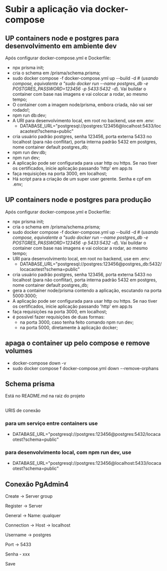 # Subir a aplicação via docker-compose

## UP containers node e postgres para desenvolvimento em ambiente dev

Após configurar docker-compose.yml e Dockerfile:

- npx prisma init;
- cria o schema em /prisma/schema.prisma;
- sudo docker compose -f docker-compose.yml up --build -d # (*usando compose, equivalente a "sudo docker run --name postgres_db -e POSTGRES_PASSWORD=123456 -p 5433:5432 -d*). Vai buildar o container com base nas imagens e vai colocar a rodar, ao mesmo tempo;
- O container com a imagem node/prisma, embora criada, não vai ser rodado!;
- npm run db:dev;
- A URI para desenvolvimento local, em root no backend, use em .env:
  - DATABASE_URL="postgresql://postgres:123456@localhost:5433/locacaotest?schema=public"
- cria usuário padrão postgres, senha 123456, porta externa 5433 no localhost (para não conflitar), porta interna padrão 5432 em postgres, nome container default postgres_db;
- npm run dev:db;
- npm run dev;
- A aplicação pode ser configurada para usar http ou https. Se nao tiver os certificados, inicie aplicação passando 'http' em app.ts
- faça requisições na porta 3000, em localhost;
- Há script para a criação de um super user gerente. Senha e cpf em .env;

## UP containers node e postgres para produção

Após configurar docker-compose.yml e Dockerfile:

- npx prisma init;
- cria o schema em /prisma/schema.prisma;
- sudo docker compose -f docker-compose.yml up --build -d # (*usando compose, equivalente a "sudo docker run --name postgres_db -e POSTGRES_PASSWORD=123456 -p 5433:5432 -d*). Vai buildar o container com base nas imagens e vai colocar a rodar, ao mesmo tempo;
- URI para desenvolvimento local, em root no backend, use em .env:
  - DATABASE_URL="postgresql://postgres:123456@postgres_db:5432/locacaotest?schema=public"
- cria usuário padrão postgres, senha 123456, porta externa 5433 no localhost (para não conflitar), porta interna padrão 5432 em postgres, nome container default postgres_db;
- gera a container node/prisma contendo a aplicação, escutando na porta 5000:3000;
- A aplicação pode ser configurada para usar http ou https. Se nao tiver os certificados, inicie aplicação passando 'http' em app.ts
- faça requisições na porta 3000, em localhost;
- é possível fazer requisições de duas formas:
  - na porta 3000, caso tenha feito comando npm run dev;
  - na porta 5000, diretamente à aplicação docker;

## apaga o container up pelo compose e remove volumes

- docker-compose down -v
- sudo docker compose f docker-compose.yml down --remove-orphans

## Schema prisma

Está no README.md na raiz do projeto

##

URIS de conexão

### para um serviço entre containers use

- DATABASE_URL="postgresql://postgres:123456@postgres:5432/locacaotest?schema=public"

### para desenvolvimento local, com npm run dev, use

- DATABASE_URL="postgresql://postgres:123456@localhost:5433/locacaotest?schema=public"

## Conexão PgAdmin4

Create -> Server group

Register -> Server

General -> Name: qualquer

Connection -> Host -> localhost

Username -> postgres

Port -> 5433

Senha - xxx

Save
